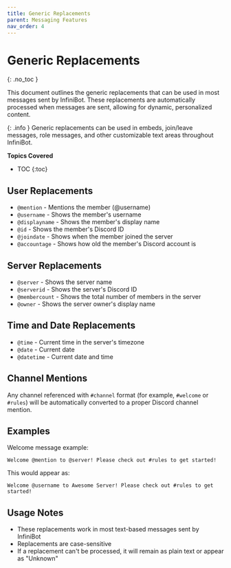 ```yaml
---
title: Generic Replacements
parent: Messaging Features
nav_order: 4
---
```


# Generic Replacements
{: .no_toc }

This document outlines the generic replacements that can be used in most messages sent by InfiniBot. These replacements are automatically processed when messages are sent, allowing for dynamic, personalized content.

{: .info }
Generic replacements can be used in embeds, join/leave messages, role messages, and other customizable text areas throughout InfiniBot.

**Topics Covered**
- TOC
{:toc}

## User Replacements

- `@mention` - Mentions the member (@username)
- `@username` - Shows the member's username
- `@displayname` - Shows the member's display name
- `@id` - Shows the member's Discord ID
- `@joindate` - Shows when the member joined the server
- `@accountage` - Shows how old the member's Discord account is

## Server Replacements

- `@server` - Shows the server name
- `@serverid` - Shows the server's Discord ID
- `@membercount` - Shows the total number of members in the server
- `@owner` - Shows the server owner's display name

## Time and Date Replacements

- `@time` - Current time in the server's timezone
- `@date` - Current date
- `@datetime` - Current date and time

## Channel Mentions

Any channel referenced with `#channel` format (for example, `#welcome` or `#rules`) will be automatically converted to a proper Discord channel mention.

## Examples

Welcome message example:
```
Welcome @mention to @server! Please check out #rules to get started!
```

This would appear as:
```
Welcome @username to Awesome Server! Please check out #rules to get started!
```

## Usage Notes

- These replacements work in most text-based messages sent by InfiniBot
- Replacements are case-sensitive
- If a replacement can't be processed, it will remain as plain text or appear as "Unknown"